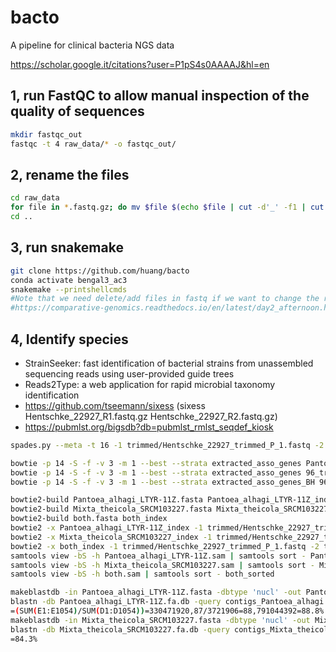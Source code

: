 # bacto
A pipeline for clinical bacteria NGS data

https://scholar.google.it/citations?user=P1pS4s0AAAAJ&hl=en

## 1, run FastQC to allow manual inspection of the quality of sequences
```sh
mkdir fastqc_out
fastqc -t 4 raw_data/* -o fastqc_out/
```

## 2, rename the files
```sh
cd raw_data
for file in *.fastq.gz; do mv $file $(echo $file | cut -d'_' -f1 | cut -d'-' -f1-2)_$(echo $file | cut -d'_' -f4).fastq.gz; done
cd ..
```

## 3, run snakemake
```sh
git clone https://github.com/huang/bacto
conda activate bengal3_ac3
snakemake --printshellcmds
#Note that we need delete/add files in fastq if we want to change the results in roary, variants, fasttree, raxml-ng, and gubbins.
#https://comparative-genomics.readthedocs.io/en/latest/day2_afternoon.html
```

## 4, Identify species
- StrainSeeker: fast identification of bacterial strains from unassembled sequencing reads using user-provided guide trees
- Reads2Type: a web application for rapid microbial taxonomy identification
- https://github.com/tseemann/sixess (sixess Hentschke_22927_R1.fastq.gz Hentschke_22927_R2.fastq.gz)
- https://pubmlst.org/bigsdb?db=pubmlst_rmlst_seqdef_kiosk
```sh
spades.py --meta -t 16 -1 trimmed/Hentschke_22927_trimmed_P_1.fastq -2 trimmed/Hentschke_22927_trimmed_P_2.fastq -o spades

bowtie -p 14 -S -f -v 3 -m 1 --best --strata extracted_asso_genes Pantoea_alhagi_LTYR-11Z.fasta > kmer_on_assoc_genes_3maxMismatches.sam
bowtie -p 14 -S -f -v 3 -m 1 --best --strata extracted_asso_genes 96_training_kmers.fasta > 575genes_96kmers_3maxMismatches.sam
bowtie -p 14 -S -f -v 3 -m 1 --best --strata extracted_asso_genes_BH 96_training_kmers.fasta > 205genesBH_96kmers_3maxMismatches.sam

bowtie2-build Pantoea_alhagi_LTYR-11Z.fasta Pantoea_alhagi_LTYR-11Z_index
bowtie2-build Mixta_theicola_SRCM103227.fasta Mixta_theicola_SRCM103227_index
bowtie2-build both.fasta both_index
bowtie2 -x Pantoea_alhagi_LTYR-11Z_index -1 trimmed/Hentschke_22927_trimmed_P_1.fastq -2 trimmed/Hentschke_22927_trimmed_P_2.fastq --threads 15 --very-sensitive --al-conc-gz Pantoea_alhagi_mapped.fastq.gz --un-conc-gz Pantoea_alhagi_unmapped.fastq.gz > Pantoea_alhagi_LTYR-11Z.sam
bowtie2 -x Mixta_theicola_SRCM103227_index -1 trimmed/Hentschke_22927_trimmed_P_1.fastq -2 trimmed/Hentschke_22927_trimmed_P_2.fastq --threads 15 --very-sensitive --al-conc-gz Mixta_theicola_mapped.fastq.gz --un-conc-gz Mixta_theicola_unmapped.fastq.gz > Mixta_theicola_SRCM103227.sam
bowtie2 -x both_index -1 trimmed/Hentschke_22927_trimmed_P_1.fastq -2 trimmed/Hentschke_22927_trimmed_P_2.fastq --threads 15 --very-sensitive --al-conc-gz both_mapped.fastq.gz --un-conc-gz both_unmapped.fastq.gz > both.sam
samtools view -bS -h Pantoea_alhagi_LTYR-11Z.sam | samtools sort - Pantoea_alhagi_LTYR-11Z_sorted
samtools view -bS -h Mixta_theicola_SRCM103227.sam | samtools sort - Mixta_theicola_SRCM103227_sorted
samtools view -bS -h both.sam | samtools sort - both_sorted

makeblastdb -in Pantoea_alhagi_LTYR-11Z.fasta -dbtype 'nucl' -out Pantoea_alhagi_LTYR-11Z.fa.db 
blastn -db Pantoea_alhagi_LTYR-11Z.fa.db -query contigs_Pantoea_alhagi.fasta -out newcontigs_Pantoea_alhagi.blastn -evalue 1e-10  -num_threads 15 -outfmt 6 
=(SUM(E1:E1054)/SUM(D1:D1054))=330471920,87/3721906=88,791044392=88.8%
makeblastdb -in Mixta_theicola_SRCM103227.fasta -dbtype 'nucl' -out Mixta_theicola_SRCM103227.fa.db 
blastn -db Mixta_theicola_SRCM103227.fa.db -query contigs_Mixta_theicola.fasta -out newcontigs_Mixta_theicola.blastn -evalue 1e-10  -num_threads 15 -outfmt 6 
=84.3%
```
